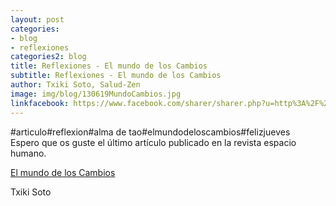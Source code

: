 ```yaml
---
layout: post
categories:
- blog
- reflexiones
categories2: blog
title: Reflexiones - El mundo de los Cambios
subtitle: Reflexiones - El mundo de los Cambios
author: Txiki Soto, Salud-Zen
image: img/blog/130619MundoCambios.jpg
linkfacebook: https://www.facebook.com/sharer/sharer.php?u=http%3A%2F%2Fsalud-zen.com%2Fblog%2F2019%2F06%2F13%2Freflexiones-mundo-cambios.html&amp;src=sdkpreparse
---
```


#articulo#reflexion#alma de tao#elmundodeloscambios#felizjueves  
Espero que os guste el último artículo publicado en la revista espacio humano.  


<a href="https://espaciohumano.com/el-mundo-de-los-cambios/?fbclid=IwAR2DrH_43FwChbVFs61SXzbk0kcmd9mKRD8p8Bx5wWJp1ASKG5NeJRCqVMM" target="new">El mundo de los Cambios</a>

Txiki Soto
